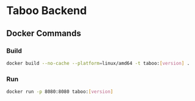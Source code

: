 # Taboo Backend

## Docker Commands

### Build
```bash
docker build --no-cache --platform=linux/amd64 -t taboo:[version] .
```

### Run
```bash
docker run -p 8080:8080 taboo:[version]
```
